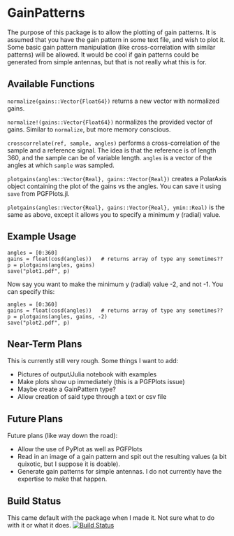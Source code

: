 # GainPatterns

The purpose of this package is to allow the plotting of gain patterns. It is assumed that you have the gain pattern in some text file, and wish to plot it. Some basic gain pattern manipulation (like cross-correlation with similar patterns) will be allowed. It would be cool if gain patterns could be generated from simple antennas, but that is not really what this is for.

## Available Functions
`normalize(gains::Vector{Float64})` returns a new vector with normalized gains.

`normalize!(gains::Vector{Float64})` normalizes the provided vector of gains. Similar to `normalize`, but more memory conscious.

`crosscorrelate(ref, sample, angles)` performs a cross-correlation of the sample and a reference signal. The idea is that the reference is of length 360, and the sample can be of variable length. `angles` is a vector of the angles at which `sample` was sampled.

`plotgains(angles::Vector{Real}, gains::Vector{Real})` creates a PolarAxis object containing the plot of the gains vs the angles. You can save it using `save` from PGFPlots.jl.

`plotgains(angles::Vector{Real}, gains::Vector{Real}, ymin::Real)` is the same as above, except it allows you to specify a minimum y (radial) value.

## Example Usage
```
angles = [0:360]
gains = float(cosd(angles))   # returns array of type any sometimes??
p = plotgains(angles, gains)
save("plot1.pdf", p)
```
Now say you want to make the minimum y (radial) value -2, and not -1. You can specify this:
```
angles = [0:360]
gains = float(cosd(angles))   # returns array of type any sometimes??
p = plotgains(angles, gains, -2)
save("plot2.pdf", p)
```

## Near-Term Plans
This is currently still very rough. Some things I want to add:
* Pictures of output/Julia notebook with examples
* Make plots show up immediately (this is a PGFPlots issue)
* Maybe create a GainPattern type?
* Allow creation of said type through a text or csv file

## Future Plans
Future plans (like way down the road):
* Allow the use of PyPlot as well as PGFPlots
* Read in an image of a gain pattern and spit out the resulting values (a bit quixotic, but I suppose it is doable).
* Generate gain patterns for simple antennas. I do not currently have the expertise to make that happen.

## Build Status
This came default with the package when I made it. Not sure what to do with it or what it does.
[![Build Status](https://travis-ci.org/dressel/GainPatterns.jl.svg?branch=master)](https://travis-ci.org/dressel/GainPatterns.jl)
